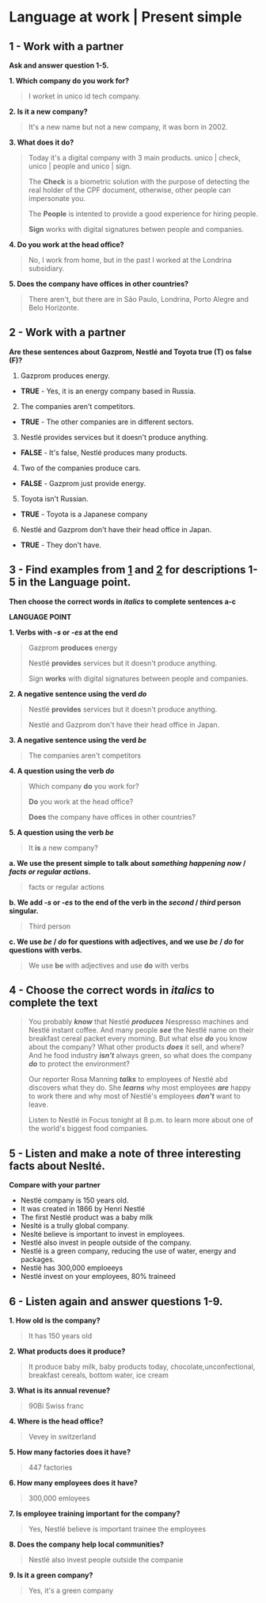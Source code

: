 # Language at work | Present simple

## 1 - Work with a partner

**Ask and answer question 1-5.**

**1. Which company do you work for?**
> I worket in unico id tech company.

**2. Is it a new company?**
> It's a new name but not a new company, it was born in 2002.

**3. What does it do?**
> Today it's a digital company with 3 main products. unico | check, unico | people and unico | sign.
>
> The **Check** is a biometric solution with the purpose of detecting the real holder of the CPF document, otherwise, other people can impersonate you.
>
> The **People** is intented to provide a good experience for hiring people.
>
> **Sign** works with digital signatures betwen people and companies.

**4. Do you work at the head office?**
> No, I work from home, but in the past I worked at the Londrina subsidiary.

**5. Does the company have offices in other countries?**
> There aren't, but there are in São Paulo, Londrina, Porto Alegre and Belo Horizonte.

## 2 - Work with a partner

**Are these sentences about Gazprom, Nestlé and Toyota true (T) os false (F)?**

1. Gazprom produces energy.
  - **TRUE** - Yes, it is an energy company based in Russia.
2. The companies aren't competitors.
  - **TRUE** - The other companies are in different sectors.
3. Nestlé provides services but it doesn't produce anything.
  - **FALSE** - It's false, Nestlé produces many products.
4. Two of the companies produce cars.
  - **FALSE** - Gazprom just provide energy.
5. Toyota isn't Russian.
  - **TRUE** - Toyota is a Japanese company
6. Nestlé and Gazprom don't have their head office in Japan.
  - **TRUE** - They don't have.

## 3 - Find examples from [1](#1---work-with-a-partner) and [2](#2---work-with-a-partner) for descriptions 1-5 in the Language point.

**Then choose the correct words in *italics* to complete sentences a-c**

**LANGUAGE POINT**

**1. Verbs with *-s* or *-es* at the end**
> Gazprom **produces** energy
>
> Nestlé **provides** services but it doesn't produce anything.
>
> Sign **works** with digital signatures between people and companies. 

**2. A negative sentence using the verd *do***
> Nestlé **provides** services but it doesn't produce anything.
>
> Nestlé and Gazprom don't have their head office in Japan.

**3. A negative sentence using the verd *be***
> The companies aren't competitors

**4. A question using the verb *do***
> Which company **do** you work for?
> 
> **Do** you work at the head office?
> 
> **Does** the company have offices in other countries?

**5. A question using the verb *be***
> It **is** a new company?

**a. We use the present simple to talk about *something happening now* / *facts or regular actions*.**
> facts or regular actions

**b. We add *-s* or *-es* to the end of the verb in the *second* / *third* person singular.**
> Third person

**c. We use *be* / *do* for questions with adjectives, and we use *be* / *do* for questions with verbs.**
> We use **be** with adjectives and use **do** with verbs

## 4 - Choose the correct words in *italics* to complete the text

> You probably ***know*** that Nestlé ***produces*** Nespresso machines and Nestlé instant coffee. And many people ***see*** the Nestlé name on their breakfast cereal packet every morning. But what else ***do*** you know about the company? What other products ***does*** it sell, and where? And he food industry ***isn't*** always green, so what does the company ***do*** to protect the environment?
>
> Our reporter Rosa Manning ***talks*** to employees of Nestlé abd discovers what they do. She ***learns*** why most employees ***are*** happy to work there and why most of Nestlé's employees ***don't*** want to leave.
>
> Listen to Nestlé in Focus tonight at 8 p.m. to learn more about one of the world's biggest food companies.


## 5 - Listen and make a note of three interesting facts about Neslté.

**Compare with your partner**

- Nestlé company is 150 years old.
- It was created in 1866 by Henri Nestlé
- The first Nestlé product was a baby milk
- Neslté is a trully global company.
- Neslté believe is important to invest in employees.
- Nestlé also invest in people outside of the company.
- Nestlé is a green company, reducing the use of water, energy and packages.
- Nestlé has 300,000 emploeeys
- Nestlé invest on your employees, 80% traineed
## 6 - Listen again and answer questions 1-9.

**1. How old is the company?**
> It has 150 years old

**2. What products does it produce?**
> It produce baby milk, baby products today, chocolate,unconfectional, breakfast cereals, bottom water, ice cream

**3. What is its annual revenue?**
> 90Bi Swiss franc

**4. Where is the head office?**
> Vevey in switzerland

**5. How many factories does it have?**
> 447 factories

**6. How many employees does it have?**
> 300,000 emloyees

**7. Is employee training important for the company?**
> Yes, Nestlé believe is important trainee the employees 

**8. Does the company help local communities?**
> Nestlé also invest people outside the companie

**9. Is it a green company?**
> Yes, it's a green company
